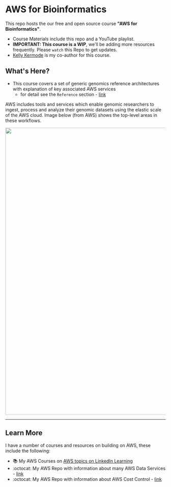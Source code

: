 # AWS for Bioinformatics

This repo hosts the our free and open source course **"AWS for Bioinformatics"**.  
- Course Materials include this repo and a YouTube playlist. 
- **IMPORTANT: This course is a WIP**, we'll be adding more resources frequently.  Please `watch` this Repo to get updates.
- [Kelly Kermode](https://github.com/kellykermode) is my co-author for this course. 

## What's Here?

- This course covers a set of generic genomics reference architectures with explanation of key associated AWS services 
  - for detail see the `Reference` section - [link](https://github.com/lynnlangit/aws-for-bioinformatics/tree/main/7_REF_Info)

AWS includes tools and services which enable genomic researchers to ingest, process and analyze their genomic datasets using the elastic scale of the AWS cloud. Image below (from AWS) shows the top-level areas in these workflows.

<img src="https://github.com/lynnlangit/aws-for-bioinformatics/blob/main/7_REF_Info/images/aws-genomics.png" width=900>

---


## Learn More
I have a number of courses and resources on building on AWS, these include the following:  
- 📚 My AWS Courses on [AWS topics on LinkedIn Learning](https://www.linkedin.com/learning/instructors/lynn-langit)
- :octocat: My AWS Repo with information about many AWS Data Services - [link](https://github.com/lynnlangit/Hello-AWS-Data-Services)
- :octocat: My AWS Repo with information about AWS Cost Control - [link](https://github.com/lynnlangit/aws-cost-control)



